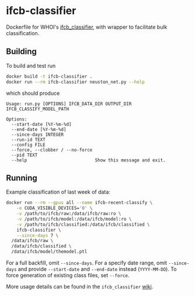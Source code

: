 # ifcb-classifier

Dockerfile for WHOI's [ifcb_classifier](https://github.com/WHOIGit/ifcb_classifier),
with wrapper to facilitate bulk classification.

## Building

To build and test run

```sh
docker build -t ifcb-classifier .
docker run --rm ifcb-classifier neuston_net.py --help
```

which should produce

```
Usage: run.py [OPTIONS] IFCB_DATA_DIR OUTPUT_DIR IFCB_CLASSIFY_MODEL_PATH

Options:
  --start-date [%Y-%m-%d]
  --end-date [%Y-%m-%d]
  --since-days INTEGER
  --run-id TEXT
  --config FILE
  --force, --clobber / --no-force
  --pid TEXT
  --help                          Show this message and exit.
```

## Running

Example classification of last week of data:

```sh
docker run --rm --gpus all --name ifcb-recent-classify \
	-e CUDA_VISIBLE_DEVICES='0' \
	-v /path/to/ifcb/raw:/data/ifcb/raw:ro \
	-v /path/to/ifcb/model:/data/ifcb/model:ro \
	-v /path/to/ifcb/classified:/data/ifcb/classified \
	ifcb-classifier \
	--since-days 7 \
  /data/ifcb/raw \
  /data/ifcb/classified \
  /data/ifcb/model/themodel.ptl
```

For a full backfill, omit `--since-days`.
For a specify date range, omit `--since-days` and provide `--start-date` and `--end-date` instead (`YYYY-MM-DD`).
To force generation of existing class files, set `--force`.

More usage details can be found in the `ifcb_classifier` [wiki](https://github.com/WHOIGit/ifcb_classifier/wiki/neuston_net-RUN). 
